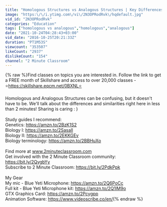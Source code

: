 ```yaml
---
title: "Homologous Structures vs Analogous Structures | Key Differences"
image: "https:\/\/i.ytimg.com\/vi\/2N3OPRodRvk\/hqdefault.jpg"
vid_id: "2N3OPRodRvk"
categories: "Education"
tags: ["homologous vs analogous","homologous","analogous"]
date: "2021-10-24T04:28:43+03:00"
vid_date: "2016-10-25T20:21:33Z"
duration: "PT1M53S"
viewcount: "353507"
likeCount: "2937"
dislikeCount: "154"
channel: "2 Minute Classroom"
---
```

{% raw %}Find classes on topics you are interested in. Follow the link to get a FREE month of Skillshare and access to over 20,000 classes - ⭐<a rel="nofollow" target="blank" href="https://skillshare.eqcm.net/0BXNL⭐">https://skillshare.eqcm.net/0BXNL⭐</a> <br /><br />Homologous and Analogous Structures can be confusing, but it doesn't have to be. We'll talk about the differences and similarities right here in less than 2 minutes! Sharing is caring : )<br /><br />Study guides I recommend:<br />Genetics: <a rel="nofollow" target="blank" href="https://amzn.to/2BzK1S2">https://amzn.to/2BzK1S2</a> <br />Biology I: <a rel="nofollow" target="blank" href="https://amzn.to/2SasaIl">https://amzn.to/2SasaIl</a> <br />Biology II: <a rel="nofollow" target="blank" href="https://amzn.to/2EKKGEv">https://amzn.to/2EKKGEv</a> <br />Biology terminology: <a rel="nofollow" target="blank" href="https://amzn.to/2BBHuXo">https://amzn.to/2BBHuXo</a> <br /><br />Find more at www.2minuteclassroom.com <br />Get involved with the 2 Minute Classroom community: <a rel="nofollow" target="blank" href="https://bit.ly/2QvgbYy">https://bit.ly/2QvgbYy</a> <br />Subscribe to 2 Minute Classroom: <a rel="nofollow" target="blank" href="https://bit.ly/2PdkPpk">https://bit.ly/2PdkPpk</a> <br /><br />My Gear<br />My mic - Blue Yeti Microphone: <a rel="nofollow" target="blank" href="https://amzn.to/2Q6PoCc">https://amzn.to/2Q6PoCc</a><br />Full kit - Blue Yeti Microphone kit: <a rel="nofollow" target="blank" href="https://amzn.to/2Q1lM9o">https://amzn.to/2Q1lM9o</a> <br />GTX Graphics Card: <a rel="nofollow" target="blank" href="https://amzn.to/2Pcygpp">https://amzn.to/2Pcygpp</a> <br />Animation Software: <a rel="nofollow" target="blank" href="https://www.videoscribe.co/en/">https://www.videoscribe.co/en/</a>{% endraw %}
